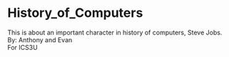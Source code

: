 # History_of_Computers
This is about an important character in history of computers, Steve Jobs. <br>
By: Anthony and Evan <br>
For ICS3U <br>
